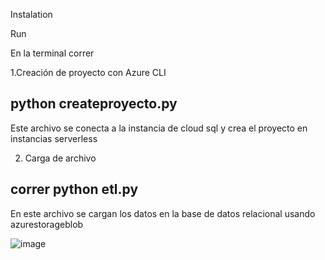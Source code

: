 Instalation

Run 

En la terminal correr


1.Creación de proyecto con Azure CLI

##  python createproyecto.py


Este archivo se conecta a la instancia de cloud sql y crea el proyecto en instancias serverless




2. Carga de archivo 

##    correr python etl.py

En este archivo se cargan los datos en la base de datos relacional usando azurestorageblob

![image](https://user-images.githubusercontent.com/115656228/207717061-a55d31ba-cb6a-4179-a8ee-14f91cb44aa1.png)


